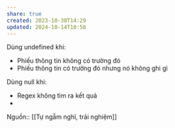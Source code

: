 ```yaml
---
share: true
created: 2023-10-30T14:29
updated: 2024-10-14T10:58
---
```

Dùng undefined khi:
- Phiếu thông tin không có trường đó 
- Phiếu thông tin có trường đó nhưng nó không ghi gì

Dùng null khi:
- Regex không tìm ra kết quả
- 

Nguồn:: [[Tự ngẫm nghĩ, trải nghiệm]]